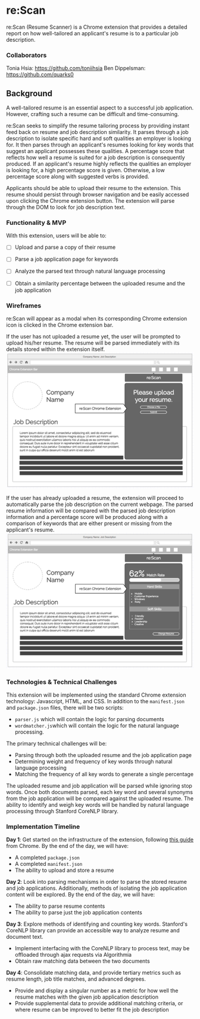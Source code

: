 # re:Scan
re:Scan (Resume Scanner) is a Chrome extension that provides a detailed report on how well-tailored an applicant's resume is to a particular job description.

### Collaborators

Tonia Hsia: https://github.com/toniihsia
Ben Dippelsman: https://github.com/quarks0


## Background
A well-tailored resume is an essential aspect to a successful job application. However, crafting such a resume can be difficult and time-consuming.

re:Scan seeks to simplify the resume tailoring process by providing instant feed back on resume and job description similarity. It parses through a job description to isolate specific hard and soft qualities an employer is looking for. It then parses through an applicant's resumes looking for key words that suggest an applicant possesses these qualities. A percentage score that reflects how well a resume is suited for a job description is consequently produced. If an applicant's resume highly reflects the qualities an employer is looking for, a high percentage score is given. Otherwise, a low percentage score along with suggested verbs is provided.

Applicants should be able to upload their resume to the extension. This resume should persist through browser navigation and be easily accessed upon clicking the Chrome extension button. The extension will parse through the DOM to look for job description text.


### Functionality & MVP

With this extension, users will be able to:

- [ ] Upload and parse a copy of their resume
- [ ] Parse a job application page for keywords
- [ ] Analyze the parsed text through natural language processing
- [ ] Obtain a similarity percentage between the uploaded resume and the job application


### Wireframes
re:Scan will appear as a modal when its corresponding Chrome extension icon is clicked in the Chrome extension bar.

If the user has not uploaded a resume yet, the user will be prompted to upload his/her resume. The resume will be parsed immediately with its details stored within the extension itself.
![Image of Resume Upload](docs/wireframes/rescan-resume-upload.png)

If the user has already uploaded a resume, the extension will proceed to automatically parse the job description on the current webpage. The parsed resume information will be compared with the parsed job description information and a percentage score will be produced along with a comparison of keywords that are either present or missing from the applicant's resume.
![Image of Score](docs/wireframes/rescan-chrome-extension.png)

### Technologies & Technical Challenges

This extension will be implemented using the standard Chrome extension technology: Javascript, HTML, and CSS.  In addition to the `manifest.json` and `package.json` files, there will be two scripts:

- `parser.js` which will contain the logic for parsing documents
- `wordmatcher.js`which will contain the logic for the natural language processing.

The primary technical challenges will be:

- Parsing through both the uploaded resume and the job application page
- Determining weight and frequency of key words through natural language processing
- Matching the frequency of all key words to generate a single percentage

The uploaded resume and job application will be parsed while ignoring stop words. Once both documents parsed, each key word and several synonyms from the job application will be compared against the uploaded resume. The ability to identify and weigh key words will be handled by natural language processing through Stanford CoreNLP library.

### Implementation Timeline
**Day 1**: Get started on the infrastructure of the extension, following <a href="https://developer.chrome.com/extensions/getstarted">this guide</a> from Chrome.  By the end of the day, we will have:

- A completed `package.json`
- A completed `manifest.json`
- The ability to upload and store a resume

**Day 2**: Look into parsing mechanisms in order to parse the stored resume and job applications. Additionally, methods of isolating the job application content will be explored. By the end of the day, we will have:

- The ability to parse resume contents
- The ability to parse just the job application contents

**Day 3**: Explore methods of identifying and counting key words. Stanford's CoreNLP library can provide an accessible way to analyze resume and document text.

- Implement interfacing with the CoreNLP library to process text, may be offloaded through ajax requests via Algorithmia
- Obtain raw matching data between the two documents

**Day 4**: Consolidate matching data, and provide tertiary metrics such as resume length, job title matches, and advanced degrees.

- Provide and display a singular number as a metric for how well the resume matches with the given job application description
- Provide supplemental data to provide additional matching criteria, or where resume can be improved to better fit the job description
